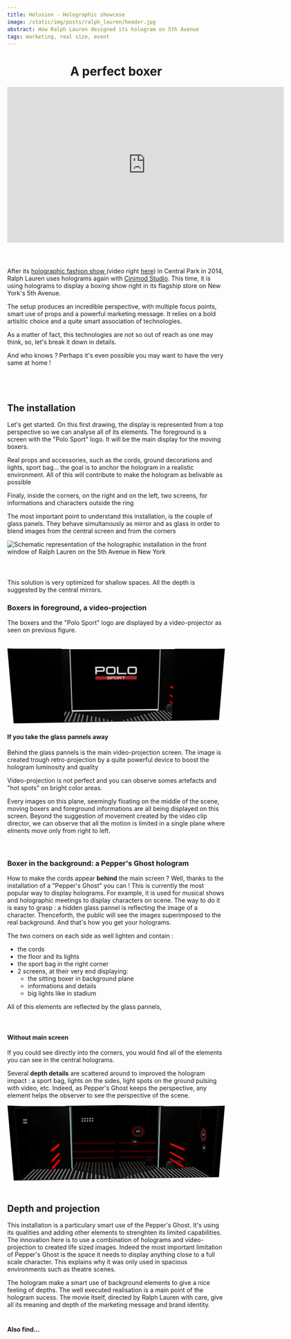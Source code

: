 ```yaml
---
title: Holusion - Holographic showcase
image: /static/img/posts/ralph_lauren/header.jpg
abstract: How Ralph Lauren designed its hologram on 5th Avenue
tags: marketing, real size, event
---
```

<center>

<h1>A perfect boxer</h1>

</center>

<div class="row">
  <div class="col-md-6">
    <div class="embed-responsive embed-responsive-16by9">
    <iframe src="https://player.vimeo.com/video/138104608?title=0&byline=0&portrait=0" width="640" height="360" frameborder="0" webkitallowfullscreen mozallowfullscreen allowfullscreen></iframe>
    </div>
  </div>
  <div class="col-md-6" style="padding-top: 40px">
    <p>
    After its <a href="http://www.lexpress.fr/styles/mode/defiles-fashion-week/defiles/video-ralph-lauren-organise-un-defile-holographique-a-central-park_1574611.html" >
      holographic fashion show
    </a> (video right <a href="https://www.youtube.com/watch?v=c3n8j2uWA8o">here</a>) in Central Park in 2014, Ralph Lauren uses holograms again with <a href="http://cinimodstudio.com/portfolio/ralph-lauren-holographic-window-display/">Cinimod Studio</a>. This time, it is using holograms to display a boxing show right in its flagship store on New York's 5th Avenue.
    </p>
    <p>
    The setup produces an incredible perspective, with multiple focus points, smart use of props and a powerful marketing message. It relies on a bold artisitic choice and a quite smart association of technologies.</p>
    <p>As a matter of fact, this technologies are not so out of reach as one may think, so, let's break it down in details.</p>
    <p>And who knows ? Perhaps it's even possible you may want to have the very same at home !</p>
  </div>
</div>



<div style="padding : 40px 0px 40px 0px">
<h2>The installation</h2>

<p>
Let's get started. On this first drawing, the display is represented from a top perspective so we can analyse all of its elements.
The foreground is a screen with the "Polo Sport" logo. It will be the main display for the moving boxers.
</p>
<p>
Real props and accessories, such as the cords, ground decorations and lights, sport bag... the goal is to anchor the hologram in a realistic environment. All of this will contribute to make the hologram as belivable as possible
</p>
<p>
Finaly, inside the corners, on the right and on the left, two screens, for informations and characters outside the ring</p>
<p>The most important point to understand this installation, is the couple of glass panels. They behave simultanously as mirror and as glass in order to blend images from the central screen and from the corners</p>

<img class="img-fluid;" style="width:800px" src="/static/img/posts/ralph_lauren/schema_ralphlauren_en.jpg" title="installation drawings" alt="Schematic representation of the holographic installation in the front window of Ralph Lauren on the 5th Avenue in New York">
</div>
<p>This solution is very optimized for shallow spaces. All the depth is suggested by the central mirrors.</p>

### Boxers in foreground, a video-projection

The boxers and the "Polo Sport" logo are displayed by a video-projector as seen on previous figure.

<div class="row" style="padding:20px 0px 20px 0px">
  <div class="col-md-6">
  <img title="Installation without central glass pannels" class="img-fluid" src="/static/img/posts/ralph_lauren/ralph_lauren_no_glass.jpg" alt="Ralph Lauren holographic window without it's central mirrors">
  </div>
  <div class="col-md-6">
    <h4>If you take the glass pannels away</h4>
    <p>
    Behind the glass pannels is the main video-projection screen. The image is created trough retro-projection by a quite powerful device to boost the hologram luminosity and quality
    </p>
    <p>
    Video-projection is not perfect and you can observe somes artefacts and "hot spots" on bright color areas.
    </p>
    <p>
    Every images on this plane, seemingly floating on the middle of the scene, moving boxers and foreground informations are all being displayed on this screen. Beyond the suggestion of movement created by the video clip director, we can observe that all the motion is limited in a single plane where elments move only from right to left.
    </p>
  </div>
</div>

### Boxer in the background: a Pepper's Ghost hologram
How to make the cords appear **behind** the main screen ? Well, thanks to the installation of a "Pepper's Ghost" you can ! This is currently the most popular way to display holograms. For example, it is used for musical shows and holographic meetings to display characters on scene.
The way to do it is easy to grasp : a hidden glass pannel is reflecting the image of a character. Thenceforth, the public will see the images superimposed to the real background. And that's how you get your holograms.

The two corners on each side as well lighten and contain :
- the cords
- the floor and its lights
- the sport bag in the right corner
- 2 screens, at their very end displaying:
  - the sitting boxer in background plane
  - informations and details
  - big lights like in stadium

All of this elements are reflected by the glass pannels,

<div class="row" style="padding: 20px 0px 20px 0px">
  <div class="col-md-6">
    <h4>Without main screen</h4>
    <p>
    If you could see directly into the corners, you would find all of the elements you can see in the central holograms.
   </p>
    <p>
    Several <b>depth details</b> are scattered around to improved the hologram impact : a sport bag, lights on the sides, light spots on the ground pulsing with video, etc. Indeed, as Pepper's Ghost keeps the perspective, any element helps the observer to see the perspective of the scene.
    </p>
  </div>
  <div class="col-md-6">
    <img class="img-fluid" src="/static/img/posts/ralph_lauren/ralph_lauren_no_screen.jpg" title="Without main screen" alt="Holographic display without its main screen">
  </div>
</div>

<h2 style="center">Depth and projection</h2>

<p>
This installation is a particulary smart use of the Pepper's Ghost. It's using its qualities and adding other elements to strenghten its limited capabilities.
The innovation here is to use a combination of holograms and video-projection to created life sized images. Indeed the most important limitation of Pepper's Ghost is the space it needs to display anything close to a full scale character. This explains why it was only used in spacious environments such as theatre scenes. </p>
<p>
The hologram make a smart use of background elements to give a nice feeling of depths. The well executed realisation is a main point of the hologram sucess. The movie itself, directed by Ralph Lauren with care, give all its meaning and depth of the marketing message and brand identity.</p>

<h4 class="rtecenter" style="padding-top: 20px">Also find...</h4>
